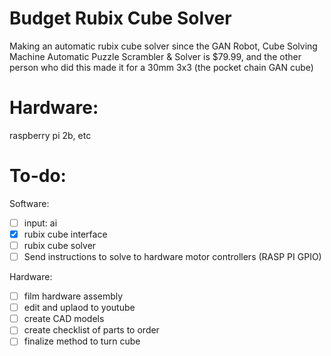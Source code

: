 # Budget Rubix Cube Solver
Making an automatic rubix cube solver since the GAN Robot, Cube Solving Machine Automatic Puzzle Scrambler &amp; Solver is $79.99, and the other person who did this made it for a 30mm 3x3 (the pocket chain GAN cube)

# Hardware:
raspberry pi 2b, etc

# To-do:
Software: 
- [ ] input: ai
- [x] rubix cube interface
- [ ] rubix cube solver
- [ ] Send instructions to solve to hardware motor controllers (RASP PI GPIO)

Hardware:
- [ ] film hardware assembly
- [ ] edit and uplaod to youtube
- [ ] create CAD models
- [ ] create checklist of parts to order
- [ ] finalize method to turn cube
